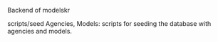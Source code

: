 Backend of modelskr

scripts/seed Agencies, Models: scripts for seeding the database with agencies and models.
